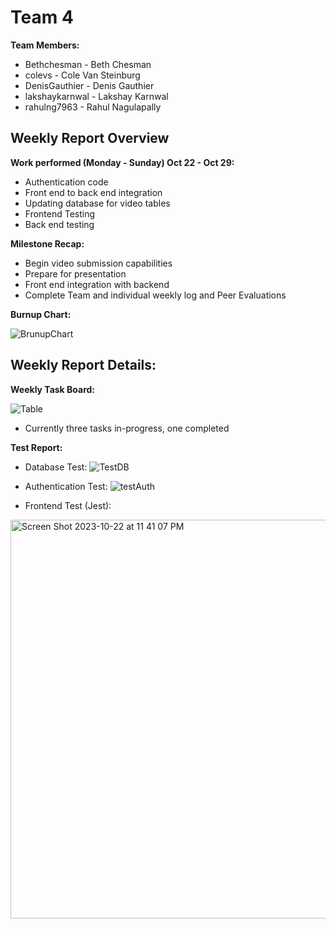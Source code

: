 # Team 4
**Team Members:**
* Bethchesman - Beth Chesman
* colevs - Cole Van Steinburg
* DenisGauthier - Denis Gauthier
* lakshaykarnwal - Lakshay Karnwal
* rahulng7963 - Rahul Nagulapally

## Weekly Report Overview
**Work performed (Monday - Sunday) Oct 22 - Oct 29:**
* Authentication code
* Front end to back end integration
* Updating database for video tables
* Frontend Testing
* Back end testing

**Milestone Recap:** 
* Begin video submission capabilities
* Prepare for presentation
* Front end integration with backend
* Complete Team and individual weekly log and Peer Evaluations

**Burnup Chart:**

![BrunupChart](https://github.com/COSC-499-W2023/year-long-project-team-4/assets/52676747/9daa7cbe-4b57-4b07-9d24-cb440e706fac)

## Weekly Report Details:

**Weekly Task Board:**

![Table](https://github.com/COSC-499-W2023/year-long-project-team-4/assets/52676747/8dab26bd-13fe-477d-99c5-db1ee0eb6689)

* Currently three tasks in-progress, one completed 

**Test Report:**
- Database Test:
![TestDB](https://github.com/COSC-499-W2023/year-long-project-team-4/assets/52676747/dd2c97a4-2b26-4920-b32c-cd966f6b531b)

- Authentication Test:
![testAuth](https://github.com/COSC-499-W2023/year-long-project-team-4/assets/52676747/e2036508-a370-4eaf-8465-6a5e4604db78)

- Frontend Test (Jest):
<img width="638" alt="Screen Shot 2023-10-22 at 11 41 07 PM" src="https://github.com/COSC-499-W2023/year-long-project-team-4/assets/60047109/5fd0aa3b-3ca4-42c3-8525-700087fd145c">
